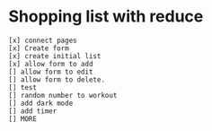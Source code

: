 # Shopping list with reduce

    [x] connect pages
    [x] Create form
    [x] create initial list
    [x] allow form to add
    [] allow form to edit
    [] allow form to delete.
    [] test
    [] random number to workout
    [] add dark mode
    [] add timer
    [] MORE
